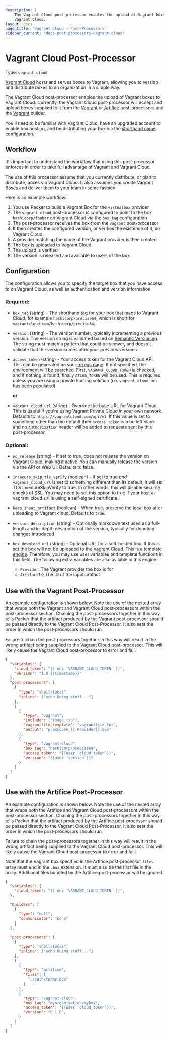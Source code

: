 ```yaml
---
description: |
    The Vagrant Cloud post-processor enables the upload of Vagrant boxes to
    Vagrant Cloud.
layout: docs
page_title: 'Vagrant Cloud - Post-Processors'
sidebar_current: 'docs-post-processors-vagrant-cloud'
---
```


# Vagrant Cloud Post-Processor

Type: `vagrant-cloud`

[Vagrant Cloud](https://app.vagrantup.com/boxes/search) hosts and serves boxes
to Vagrant, allowing you to version and distribute boxes to an organization in a
simple way.

The Vagrant Cloud post-processor enables the upload of Vagrant boxes to Vagrant
Cloud. Currently, the Vagrant Cloud post-processor will accept and upload boxes
supplied to it from the [Vagrant](/docs/post-processors/vagrant.html) or
[Artifice](/docs/post-processors/artifice.html) post-processors and the
[Vagrant](/docs/builders/vagrant.html) builder.

You'll need to be familiar with Vagrant Cloud, have an upgraded account to
enable box hosting, and be distributing your box via the [shorthand
name](https://docs.vagrantup.com/v2/cli/box.html) configuration.

## Workflow

It's important to understand the workflow that using this post-processor
enforces in order to take full advantage of Vagrant and Vagrant Cloud.

The use of this processor assume that you currently distribute, or plan to
distribute, boxes via Vagrant Cloud. It also assumes you create Vagrant Boxes
and deliver them to your team in some fashion.

Here is an example workflow:

1.  You use Packer to build a Vagrant Box for the `virtualbox` provider
2.  The `vagrant-cloud` post-processor is configured to point to the box
    `hashicorp/foobar` on Vagrant Cloud via the `box_tag` configuration
3.  The post-processor receives the box from the `vagrant` post-processor
4.  It then creates the configured version, or verifies the existence of it, on
    Vagrant Cloud
5.  A provider matching the name of the Vagrant provider is then created
6.  The box is uploaded to Vagrant Cloud
7.  The upload is verified
8.  The version is released and available to users of the box

## Configuration

The configuration allows you to specify the target box that you have access to
on Vagrant Cloud, as well as authentication and version information.

### Required:

-   `box_tag` (string) - The shorthand tag for your box that maps to Vagrant
    Cloud, for example `hashicorp/precise64`, which is short for
    `vagrantcloud.com/hashicorp/precise64`.

-   `version` (string) - The version number, typically incrementing a previous
    version. The version string is validated based on [Semantic
    Versioning](http://semver.org/). The string must match a pattern that could
    be semver, and doesn't validate that the version comes after your previous
    versions.

-   `access_token` (string) - Your access token for the Vagrant Cloud API. This
    can be generated on your [tokens
    page](https://app.vagrantup.com/settings/security). If not specified, the
    environment will be searched. First, `VAGRANT_CLOUD_TOKEN` is checked, and
    if nothing is found, finally `ATLAS_TOKEN` will be used. This is required
    unless you are using a private hosting solution (i.e. `vagrant_cloud_url`
    has been populated).

    **or**

-   `vagrant_cloud_url` (string) - Override the base URL for Vagrant Cloud.
    This is useful if you're using Vagrant Private Cloud in your own network.
    Defaults to `https://vagrantcloud.com/api/v1`. If this value is set to something
    other than the default then `access_token` can be left blank and no
    `Authorization` header will be added to requests sent by this post-processor.


### Optional:

-   `no_release` (string) - If set to true, does not release the version on
    Vagrant Cloud, making it active. You can manually release the version via
    the API or Web UI. Defaults to false.

-   `insecure_skip_tls_verify` (boolean) - If set to true *and* `vagrant_cloud_url`
    is set to something different than its default, it will set TLS InsecureSkipVerify
    to true. In other words, this will disable security checks of SSL. You may need
    to set this option to true if your host at vagrant_cloud_url is using a
    self-signed certificate.

-   `keep_input_artifact` (boolean) - When true, preserve the local box
    after uploading to Vagrant cloud. Defaults to `true`.

-   `version_description` (string) - Optionally markdown text used as a
    full-length and in-depth description of the version, typically for denoting
    changes introduced

-   `box_download_url` (string) - Optional URL for a self-hosted box. If this
    is set the box will not be uploaded to the Vagrant Cloud.
    This is a [template engine](/docs/templates/engine.html). Therefore, you
    may use user variables and template functions in this field.
    The following extra variables are also avilable in this engine:
     * `Provider`: The Vagrant provider the box is for
     * `ArtifactId`: The ID of the input artifact.

## Use with the Vagrant Post-Processor

An example configuration is shown below. Note the use of the nested array that
wraps both the Vagrant and Vagrant Cloud post-processors within the
post-processor section. Chaining the post-processors together in this way tells
Packer that the artifact produced by the Vagrant post-processor should be passed
directly to the Vagrant Cloud Post-Processor. It also sets the order in which
the post-processors should run.

Failure to chain the post-processors together in this way will result in the
wrong artifact being supplied to the Vagrant Cloud post-processor. This will
likely cause the Vagrant Cloud post-processor to error and fail.

``` json
{
  "variables": {
    "cloud_token": "{{ env `VAGRANT_CLOUD_TOKEN` }}",
    "version": "1.0.{{timestamp}}"
  },
  "post-processors": [
    {
      "type": "shell-local",
      "inline": ["echo Doing stuff..."]
    },
    [
      {
        "type": "vagrant",
        "include": ["image.iso"],
        "vagrantfile_template": "vagrantfile.tpl",
        "output": "proxycore_{{.Provider}}.box"
      },
      {
        "type": "vagrant-cloud",
        "box_tag": "hashicorp/precise64",
        "access_token": "{{user `cloud_token`}}",
        "version": "{{user `version`}}"
      }
    ]
  ]
}
```

## Use with the Artifice Post-Processor

An example configuration is shown below. Note the use of the nested array that
wraps both the Artifice and Vagrant Cloud post-processors within the
post-processor section. Chaining the post-processors together in this way tells
Packer that the artifact produced by the Artifice post-processor should be
passed directly to the Vagrant Cloud Post-Processor. It also sets the order in
which the post-processors should run.

Failure to chain the post-processors together in this way will result in the
wrong artifact being supplied to the Vagrant Cloud post-processor. This will
likely cause the Vagrant Cloud post-processor to error and fail.

Note that the Vagrant box specified in the Artifice post-processor `files` array
must end in the `.box` extension. It must also be the first file in the array.
Additional files bundled by the Artifice post-processor will be ignored.

```json
{
  "variables": {
    "cloud_token": "{{ env `VAGRANT_CLOUD_TOKEN` }}",
  },

  "builders": [
    {
      "type": "null",
      "communicator": "none"
    }
  ],

  "post-processors": [
    {
      "type": "shell-local",
      "inline": ["echo Doing stuff..."]
    },
    [
      {
        "type": "artifice",
        "files": [
          "./path/to/my.box"
        ]
      },
      {
        "type": "vagrant-cloud",
        "box_tag": "myorganisation/mybox",
        "access_token": "{{user `cloud_token`}}",
        "version": "0.1.0",
      }
    ]
  ]
}
```
